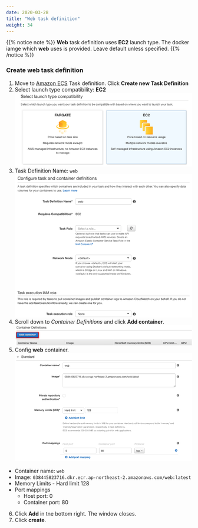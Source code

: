 ```yaml
---
date: 2020-03-28
title: "Web task definition"
weight: 34
---
```


{{% notice note %}}
**Web** task definition uses **EC2** launch type. The docker iamge which **web** uses is provided. Leave default unless specified. 
{{% /notice %}}

### Create web task definition
1. Move to [Amazon ECS](https://console.aws.amazon.com/ecs) Task definition. Click  **Create new Task Definition**
2. Select launch type compatibility: **EC2** 
![SelectEC2](../../../../static/images/ecs/taskdef/taskdef_select_ec2.png)
1. Task Definition Name: `web`
![WebTask](../../../../static/images/ecs/taskdef/taskdef_web_1.png)
1. Scroll down to *Container Definitions* and click **Add container**.
![AddWebContainer](../../../../static/images/ecs/taskdef/taskdef_add_container.png)
1. Config **web** container.  
![ConfigWebContainer](../../../../static/images/ecs/taskdef/taskdef_add_container_2.png)
- Container name: `web`
- Image: `038445823716.dkr.ecr.ap-northeast-2.amazonaws.com/web:latest`
- Memory Limits - Hard limit 128
- Port mappings 
    + Host port: 0	
    + Container port: 80

6. Click **Add** in tne bottom right. The window closes.
2. Click **create**.